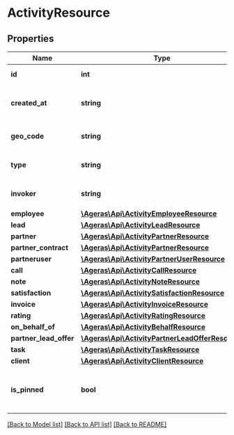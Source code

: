 # ActivityResource

## Properties
Name | Type | Description | Notes
------------ | ------------- | ------------- | -------------
**id** | **int** | id for activity. | [optional] 
**created_at** | **string** | Date and time of the creation of the activity. | [optional] 
**geo_code** | **string** | Geo Code for the activity. | [optional] 
**type** | **string** | Type of activity. | [optional] [default to 'unknown']
**invoker** | **string** | Whom did initiate the activity. | [optional] 
**employee** | [**\Ageras\Api\ActivityEmployeeResource**](ActivityEmployeeResource.md) |  | [optional] 
**lead** | [**\Ageras\Api\ActivityLeadResource**](ActivityLeadResource.md) |  | [optional] 
**partner** | [**\Ageras\Api\ActivityPartnerResource**](ActivityPartnerResource.md) |  | [optional] 
**partner_contract** | [**\Ageras\Api\ActivityPartnerResource**](ActivityPartnerResource.md) |  | [optional] 
**partneruser** | [**\Ageras\Api\ActivityPartnerUserResource**](ActivityPartnerUserResource.md) |  | [optional] 
**call** | [**\Ageras\Api\ActivityCallResource**](ActivityCallResource.md) |  | [optional] 
**note** | [**\Ageras\Api\ActivityNoteResource**](ActivityNoteResource.md) |  | [optional] 
**satisfaction** | [**\Ageras\Api\ActivitySatisfactionResource**](ActivitySatisfactionResource.md) |  | [optional] 
**invoice** | [**\Ageras\Api\ActivityInvoiceResource**](ActivityInvoiceResource.md) |  | [optional] 
**rating** | [**\Ageras\Api\ActivityRatingResource**](ActivityRatingResource.md) |  | [optional] 
**on_behalf_of** | [**\Ageras\Api\ActivityBehalfResource**](ActivityBehalfResource.md) |  | [optional] 
**partner_lead_offer** | [**\Ageras\Api\ActivityPartnerLeadOfferResource**](ActivityPartnerLeadOfferResource.md) |  | [optional] 
**task** | [**\Ageras\Api\ActivityTaskResource**](ActivityTaskResource.md) |  | [optional] 
**client** | [**\Ageras\Api\ActivityClientResource**](ActivityClientResource.md) |  | [optional] 
**is_pinned** | **bool** | Is this activity pinned to mark its importance. | [optional] [default to false]

[[Back to Model list]](../README.md#documentation-for-models) [[Back to API list]](../README.md#documentation-for-api-endpoints) [[Back to README]](../README.md)


